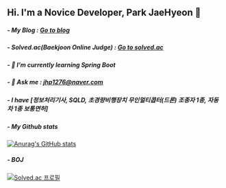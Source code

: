 ## Hi. I'm a Novice Developer, Park JaeHyeon 👋

<!--
**jaehyeon7217/jaehyeon7217** is a ✨ _special_ ✨ repository because its `README.md` (this file) appears on your GitHub profile.

Here are some ideas to get you started:

- 🔭 I’m currently working on ...
- 🌱 I’m currently learning ...
- 👯 I’m looking to collaborate on ...
- 🤔 I’m looking for help with ...
- 💬 Ask me about ...
- 📫 How to reach me: ...
- 😄 Pronouns: ...
- ⚡ Fun fact: ...
-->

##### - My Blog : [Go to blog](https://blog.naver.com/jhp1276)
##### - Solved.ac(Baekjoon Online Judge) : [Go to solved.ac](https://solved.ac/profile/jhp1276)
##### - 🌱 I’m currently learning Spring Boot
##### - 💬 Ask me : jhp1276@naver.com
##### - I have [정보처리기사, SQLD, 초경량비행장치 무인멀티콥터(드론) 조종자 1종, 자동차 1종 보통면허]
##### - My Github stats

[![Anurag's GitHub stats](https://github-readme-stats.vercel.app/api?username=jaehyeon7217&show_icons=true&theme=radical)](https://github.com/anuraghazra/github-readme-stats)


##### - BOJ
[![Solved.ac
프로필](http://mazassumnida.wtf/api/v2/generate_badge?boj=jhp1276)](https://solved.ac/profile/jhp1276)
